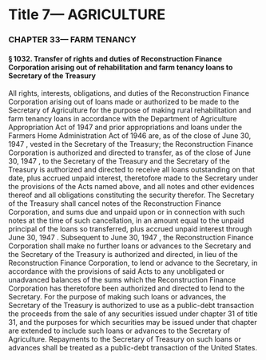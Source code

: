 
# Title 7— AGRICULTURE
### CHAPTER 33— FARM TENANCY
#### § 1032. Transfer of rights and duties of Reconstruction Finance Corporation arising out of rehabilitation and farm tenancy loans to Secretary of the Treasury

All rights, interests, obligations, and duties of the Reconstruction Finance Corporation arising out of loans made or authorized to be made to the Secretary of Agriculture for the purpose of making rural rehabilitation and farm tenancy loans in accordance with the Department of Agriculture Appropriation Act of 1947 and prior appropriations and loans under the Farmers Home Administration Act of 1946 are, as of the close of June 30, 1947 , vested in the Secretary of the Treasury; the Reconstruction Finance Corporation is authorized and directed to transfer, as of the close of June 30, 1947 , to the Secretary of the Treasury and the Secretary of the Treasury is authorized and directed to receive all loans outstanding on that date, plus accrued unpaid interest, theretofore made to the Secretary under the provisions of the Acts named above, and all notes and other evidences thereof and all obligations constituting the security therefor. The Secretary of the Treasury shall cancel notes of the Reconstruction Finance Corporation, and sums due and unpaid upon or in connection with such notes at the time of such cancellation, in an amount equal to the unpaid principal of the loans so transferred, plus accrued unpaid interest through June 30, 1947 . Subsequent to June 30, 1947 , the Reconstruction Finance Corporation shall make no further loans or advances to the Secretary and the Secretary of the Treasury is authorized and directed, in lieu of the Reconstruction Finance Corporation, to lend or advance to the Secretary, in accordance with the provisions of said Acts to any unobligated or unadvanced balances of the sums which the Reconstruction Finance Corporation has theretofore been authorized and directed to lend to the Secretary. For the purpose of making such loans or advances, the Secretary of the Treasury is authorized to use as a public-debt transaction the proceeds from the sale of any securities issued under chapter 31 of title 31, and the purposes for which securities may be issued under that chapter are extended to include such loans or advances to the Secretary of Agriculture. Repayments to the Secretary of Treasury on such loans or advances shall be treated as a public-debt transaction of the United States.
